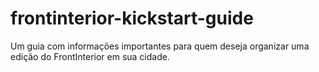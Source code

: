 frontinterior-kickstart-guide
=============================

Um guia com informações importantes para quem deseja organizar uma edição do FrontInterior em sua cidade.
